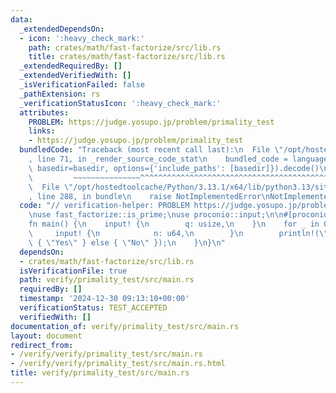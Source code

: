 ```yaml
---
data:
  _extendedDependsOn:
  - icon: ':heavy_check_mark:'
    path: crates/math/fast-factorize/src/lib.rs
    title: crates/math/fast-factorize/src/lib.rs
  _extendedRequiredBy: []
  _extendedVerifiedWith: []
  _isVerificationFailed: false
  _pathExtension: rs
  _verificationStatusIcon: ':heavy_check_mark:'
  attributes:
    PROBLEM: https://judge.yosupo.jp/problem/primality_test
    links:
    - https://judge.yosupo.jp/problem/primality_test
  bundledCode: "Traceback (most recent call last):\n  File \"/opt/hostedtoolcache/Python/3.13.1/x64/lib/python3.13/site-packages/onlinejudge_verify/documentation/build.py\"\
    , line 71, in _render_source_code_stat\n    bundled_code = language.bundle(stat.path,\
    \ basedir=basedir, options={'include_paths': [basedir]}).decode()\n          \
    \         ~~~~~~~~~~~~~~~^^^^^^^^^^^^^^^^^^^^^^^^^^^^^^^^^^^^^^^^^^^^^^^^^^^^^^^^^^^^^^^^^^\n\
    \  File \"/opt/hostedtoolcache/Python/3.13.1/x64/lib/python3.13/site-packages/onlinejudge_verify/languages/rust.py\"\
    , line 288, in bundle\n    raise NotImplementedError\nNotImplementedError\n"
  code: "// verification-helper: PROBLEM https://judge.yosupo.jp/problem/primality_test\n\
    \nuse fast_factorize::is_prime;\nuse proconio::input;\n\n#[proconio::fastout]\n\
    fn main() {\n    input! {\n        q: usize,\n    }\n    for _ in 0..q {\n   \
    \     input! {\n            n: u64,\n        }\n        println!(\"{}\", if is_prime(n)\
    \ { \"Yes\" } else { \"No\" });\n    }\n}\n"
  dependsOn:
  - crates/math/fast-factorize/src/lib.rs
  isVerificationFile: true
  path: verify/primality_test/src/main.rs
  requiredBy: []
  timestamp: '2024-12-30 09:13:10+00:00'
  verificationStatus: TEST_ACCEPTED
  verifiedWith: []
documentation_of: verify/primality_test/src/main.rs
layout: document
redirect_from:
- /verify/verify/primality_test/src/main.rs
- /verify/verify/primality_test/src/main.rs.html
title: verify/primality_test/src/main.rs
---
```


